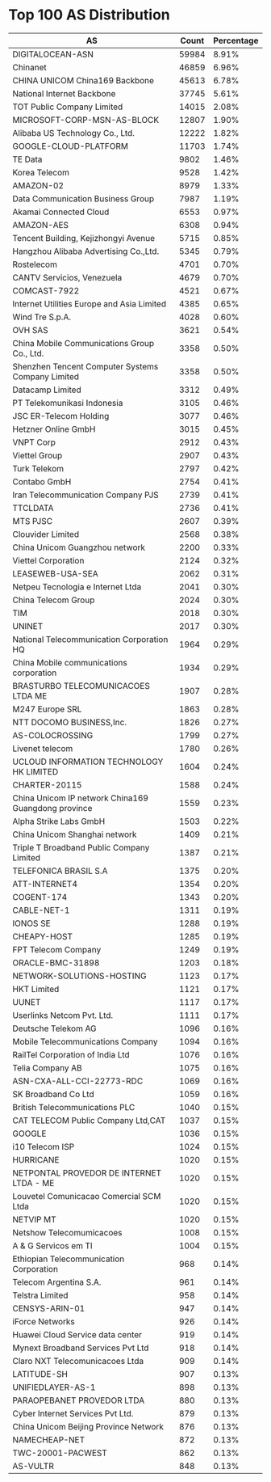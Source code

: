 # Top 100 AS Distribution
| AS | Count | Percentage |
|----|----|----|
| DIGITALOCEAN-ASN | 59984 | 8.91% |
| Chinanet | 46859 | 6.96% |
| CHINA UNICOM China169 Backbone | 45613 | 6.78% |
| National Internet Backbone | 37745 | 5.61% |
| TOT Public Company Limited | 14015 | 2.08% |
| MICROSOFT-CORP-MSN-AS-BLOCK | 12807 | 1.90% |
| Alibaba US Technology Co., Ltd. | 12222 | 1.82% |
| GOOGLE-CLOUD-PLATFORM | 11703 | 1.74% |
| TE Data | 9802 | 1.46% |
| Korea Telecom | 9528 | 1.42% |
| AMAZON-02 | 8979 | 1.33% |
| Data Communication Business Group | 7987 | 1.19% |
| Akamai Connected Cloud | 6553 | 0.97% |
| AMAZON-AES | 6308 | 0.94% |
| Tencent Building, Kejizhongyi Avenue | 5715 | 0.85% |
| Hangzhou Alibaba Advertising Co.,Ltd. | 5345 | 0.79% |
| Rostelecom | 4701 | 0.70% |
| CANTV Servicios, Venezuela | 4679 | 0.70% |
| COMCAST-7922 | 4521 | 0.67% |
| Internet Utilities Europe and Asia Limited | 4385 | 0.65% |
| Wind Tre S.p.A. | 4028 | 0.60% |
| OVH SAS | 3621 | 0.54% |
| China Mobile Communications Group Co., Ltd. | 3358 | 0.50% |
| Shenzhen Tencent Computer Systems Company Limited | 3358 | 0.50% |
| Datacamp Limited | 3312 | 0.49% |
| PT Telekomunikasi Indonesia | 3105 | 0.46% |
| JSC ER-Telecom Holding | 3077 | 0.46% |
| Hetzner Online GmbH | 3015 | 0.45% |
| VNPT Corp | 2912 | 0.43% |
| Viettel Group | 2907 | 0.43% |
| Turk Telekom | 2797 | 0.42% |
| Contabo GmbH | 2754 | 0.41% |
| Iran Telecommunication Company PJS | 2739 | 0.41% |
| TTCLDATA | 2736 | 0.41% |
| MTS PJSC | 2607 | 0.39% |
| Clouvider Limited | 2568 | 0.38% |
| China Unicom Guangzhou network | 2200 | 0.33% |
| Viettel Corporation | 2124 | 0.32% |
| LEASEWEB-USA-SEA | 2062 | 0.31% |
| Netpeu Tecnologia e Internet Ltda | 2041 | 0.30% |
| China Telecom Group | 2024 | 0.30% |
| TIM | 2018 | 0.30% |
| UNINET | 2017 | 0.30% |
| National Telecommunication Corporation HQ | 1964 | 0.29% |
| China Mobile communications corporation | 1934 | 0.29% |
| BRASTURBO TELECOMUNICACOES LTDA ME | 1907 | 0.28% |
| M247 Europe SRL | 1863 | 0.28% |
| NTT DOCOMO BUSINESS,Inc. | 1826 | 0.27% |
| AS-COLOCROSSING | 1799 | 0.27% |
| Livenet telecom | 1780 | 0.26% |
| UCLOUD INFORMATION TECHNOLOGY HK LIMITED | 1604 | 0.24% |
| CHARTER-20115 | 1588 | 0.24% |
| China Unicom IP network China169 Guangdong province | 1559 | 0.23% |
| Alpha Strike Labs GmbH | 1503 | 0.22% |
| China Unicom Shanghai network | 1409 | 0.21% |
| Triple T Broadband Public Company Limited | 1387 | 0.21% |
| TELEFONICA BRASIL S.A | 1375 | 0.20% |
| ATT-INTERNET4 | 1354 | 0.20% |
| COGENT-174 | 1343 | 0.20% |
| CABLE-NET-1 | 1311 | 0.19% |
| IONOS SE | 1288 | 0.19% |
| CHEAPY-HOST | 1285 | 0.19% |
| FPT Telecom Company | 1249 | 0.19% |
| ORACLE-BMC-31898 | 1203 | 0.18% |
| NETWORK-SOLUTIONS-HOSTING | 1123 | 0.17% |
| HKT Limited | 1121 | 0.17% |
| UUNET | 1117 | 0.17% |
| Userlinks Netcom Pvt. Ltd. | 1111 | 0.17% |
| Deutsche Telekom AG | 1096 | 0.16% |
| Mobile Telecommunications Company | 1094 | 0.16% |
| RailTel Corporation of India Ltd | 1076 | 0.16% |
| Telia Company AB | 1075 | 0.16% |
| ASN-CXA-ALL-CCI-22773-RDC | 1069 | 0.16% |
| SK Broadband Co Ltd | 1059 | 0.16% |
| British Telecommunications PLC | 1040 | 0.15% |
| CAT TELECOM Public Company Ltd,CAT | 1037 | 0.15% |
| GOOGLE | 1036 | 0.15% |
| i10 Telecom ISP | 1024 | 0.15% |
| HURRICANE | 1020 | 0.15% |
| NETPONTAL PROVEDOR DE INTERNET LTDA - ME | 1020 | 0.15% |
| Louvetel Comunicacao Comercial SCM Ltda | 1020 | 0.15% |
| NETVIP MT | 1020 | 0.15% |
| Netshow Telecomumicacoes | 1008 | 0.15% |
| A & G Servicos em TI | 1004 | 0.15% |
| Ethiopian Telecommunication Corporation | 968 | 0.14% |
| Telecom Argentina S.A. | 961 | 0.14% |
| Telstra Limited | 958 | 0.14% |
| CENSYS-ARIN-01 | 947 | 0.14% |
| iForce Networks | 926 | 0.14% |
| Huawei Cloud Service data center | 919 | 0.14% |
| Mynext Broadband Services Pvt Ltd | 918 | 0.14% |
| Claro NXT Telecomunicacoes Ltda | 909 | 0.14% |
| LATITUDE-SH | 907 | 0.13% |
| UNIFIEDLAYER-AS-1 | 898 | 0.13% |
| PARAOPEBANET PROVEDOR LTDA | 880 | 0.13% |
| Cyber Internet Services Pvt Ltd. | 879 | 0.13% |
| China Unicom Beijing Province Network | 876 | 0.13% |
| NAMECHEAP-NET | 872 | 0.13% |
| TWC-20001-PACWEST | 862 | 0.13% |
| AS-VULTR | 848 | 0.13% |
